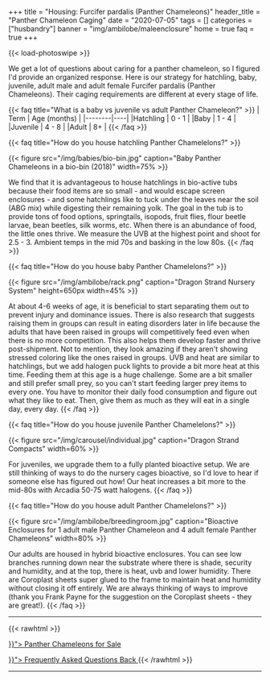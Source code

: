 +++
title = "Housing: Furcifer pardalis (Panther Chameleons)"
header_title = "Panther Chameleon Caging"
date = "2020-07-05"
tags = []
categories = ["husbandry"]
banner = "img/ambilobe/maleenclosure"
home = true
faq = true
+++

{{< load-photoswipe >}}

We get a lot of questions about caring for a panther chameleon, so I figured I'd provide an organized response. Here is our strategy for hatchling, baby, juvenile, adult male and adult female Furcifer pardalis (Panther Chameleons). Their caging requirements are different at every stage of life.

{{< faq title="What is a baby vs juvenile vs adult Panther Chameleon?" >}}
| Term | Age (months) |
|--------|----|
|Hatchling  |   0 - 1 |
|Baby  | 1 - 4 |
|Juvenile  | 4 - 8 |
|Adult  | 8+ |
{{< /faq >}}

{{< faq title="How do you house hatchling Panther Chamelelons?" >}} 

{{< figure src="/img/babies/bio-bin.jpg" caption="Baby Panther Chameleons in a bio-bin (2018)" width=75% >}}

We find that it is advantageous to house hatchlings in bio-active tubs because their food items are so small - and would escape screen enclosures - and some hatchlings like to tuck under the leaves near the soil (ABG mix) while digesting their remaining yolk. The goal in the tub is to provide tons of food options, springtails, isopods, fruit flies, flour beetle larvae, bean beetles, silk worms, etc. When there is an abundance of food, the little ones thrive. We measure the UVB at the highest point and shoot for 2.5 - 3. Ambient temps in the mid 70s and basking in the low 80s.
{{< /faq >}}

{{< faq title="How do you house baby Panther Chamelelons?" >}} 

{{< figure src="/img/ambilobe/rack.png" caption="Dragon Strand Nursery System" height=650px width=45% >}}

At about 4-6 weeks of age, it is beneficial to start separating them out to prevent injury and dominance issues. There is also research that suggests raising them in groups can result in eating disorders later in life because the adults that have been raised in groups will competitively feed even when there is no more competition. This also helps them develop faster and thrive post-shipment. Not to mention, they look amazing if they aren't showing stressed coloring like the ones raised in groups. UVB and heat are similar to hatchlings, but we add halogen puck lights to provide a bit more heat at this time. Feeding them at this age is a huge challenge. Some are a bit smaller and still prefer small prey, so you can't start feeding larger prey items to every one. You have to monitor their daily food consumption and figure out what they like to eat. Then, give them as much as they will eat in a single day, every day.
{{< /faq >}}

{{< faq title="How do you house juvenile Panther Chamelelons?" >}} 

{{< figure src="/img/carousel/individual.jpg" caption="Dragon Strand Compacts" width=60% >}}

For juveniles, we upgrade them to a fully planted bioactive setup. We are still thinking of ways to do the nursery cages bioactive, so I'd love to hear if someone else has figured out how! Our heat increases a bit more to the mid-80s with Arcadia 50-75 watt halogens.
{{< /faq >}}

{{< faq title="How do you house adult Panther Chamelelons?" >}}

{{< figure src="/img/ambilobe/breedingroom.jpg" caption="Bioactive Enclosures for 1 adult male Panther Chameleon and 4 adult female Panther Chameleons" width=80% >}}

Our adults are housed in hybrid bioactive enclosures. You can see low branches running down near the substrate where there is shade, security and humidity, and at the top, there is heat, uvb and lower humidity. There are Coroplast sheets super glued to the frame to maintain heat and humidity without closing it off entirely. We are always thinking of ways to improve (thank you Frank Payne for the suggestion on the Coroplast sheets - they are great!).
{{< /faq >}}

<hr>
{{< rawhtml >}}
<p><a href="{{< ref "/panther-chameleons-for-sale" >}}"> Panther Chameleons for Sale <i class="fas fa-dragon"></i> </a></p>
<a class="btn btn-template-main" href="{{< ref "/faq" >}}"> Frequently Asked Questions <i class="fas fa-backward"></i> Back </a>
{{< /rawhtml >}}
<hr>